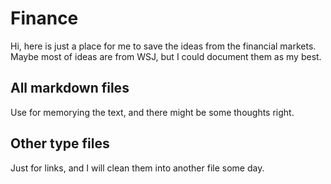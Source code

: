 # Finance
Hi, here is just a place for me to save the ideas from the financial markets. Maybe most of ideas are from WSJ, but I could document them as my best.
## All markdown files
Use for memorying the text, and there might be some thoughts right.
## Other type files
Just for links, and I will clean them into another file some day.
